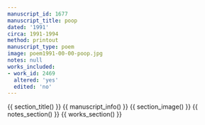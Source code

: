 ```yaml
---
manuscript_id: 1677
manuscript_title: poop
dated: '1991'
circa: 1991-1994
method: printout
manuscript_type: poem
image: poem1991-00-00-poop.jpg
notes: null
works_included:
- work_id: 2469
  altered: 'yes'
  edited: 'no'
---
```


{{ section_title() }}
{{ manuscript_info() }}
{{ section_image() }}
{{ notes_section() }}
{{ works_section() }}
